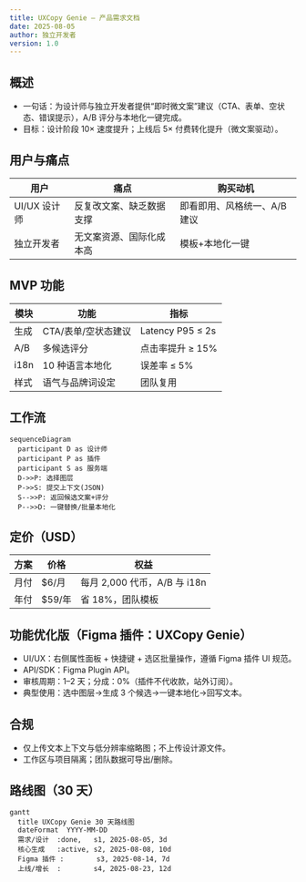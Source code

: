 ```yaml
---
title: UXCopy Genie — 产品需求文档
date: 2025-08-05
author: 独立开发者
version: 1.0
---
```


## 概述

- 一句话：为设计师与独立开发者提供“即时微文案”建议（CTA、表单、空状态、错误提示），A/B 评分与本地化一键完成。
- 目标：设计阶段 10× 速度提升；上线后 5× 付费转化提升（微文案驱动）。

## 用户与痛点

| 用户 | 痛点 | 购买动机 |
| --- | --- | --- |
| UI/UX 设计师 | 反复改文案、缺乏数据支撑 | 即看即用、风格统一、A/B 建议 |
| 独立开发者 | 无文案资源、国际化成本高 | 模板+本地化一键 |

## MVP 功能

| 模块 | 功能 | 指标 |
| --- | --- | --- |
| 生成 | CTA/表单/空状态建议 | Latency P95 ≤ 2s |
| A/B | 多候选评分 | 点击率提升 ≥ 15% |
| i18n | 10 种语言本地化 | 误差率 ≤ 5% |
| 样式 | 语气与品牌词设定 | 团队复用 |

## 工作流

```mermaid
sequenceDiagram
  participant D as 设计师
  participant P as 插件
  participant S as 服务端
  D->>P: 选择图层
  P->>S: 提交上下文(JSON)
  S-->>P: 返回候选文案+评分
  P-->>D: 一键替换/批量本地化
```

## 定价（USD）

| 方案 | 价格 | 权益 |
| --- | --- | --- |
| 月付 | $6/月 | 每月 2,000 代币，A/B 与 i18n |
| 年付 | $59/年 | 省 18%，团队模板 |

## 功能优化版（Figma 插件：UXCopy Genie）

- UI/UX：右侧属性面板 + 快捷键 + 选区批量操作，遵循 Figma 插件 UI 规范。
- API/SDK：Figma Plugin API。
- 审核周期：1–2 天；分成：0%（插件不代收款，站外订阅）。
- 典型使用：选中图层→生成 3 个候选→一键本地化→回写文本。

## 合规

- 仅上传文本上下文与低分辨率缩略图；不上传设计源文件。
- 工作区与项目隔离；团队数据可导出/删除。

## 路线图（30 天）

```mermaid
gantt
  title UXCopy Genie 30 天路线图
  dateFormat  YYYY-MM-DD
  需求/设计  :done,   s1, 2025-08-05, 3d
  核心生成   :active, s2, 2025-08-08, 10d
  Figma 插件 :        s3, 2025-08-14, 7d
  上线/增长  :        s4, 2025-08-23, 12d
```